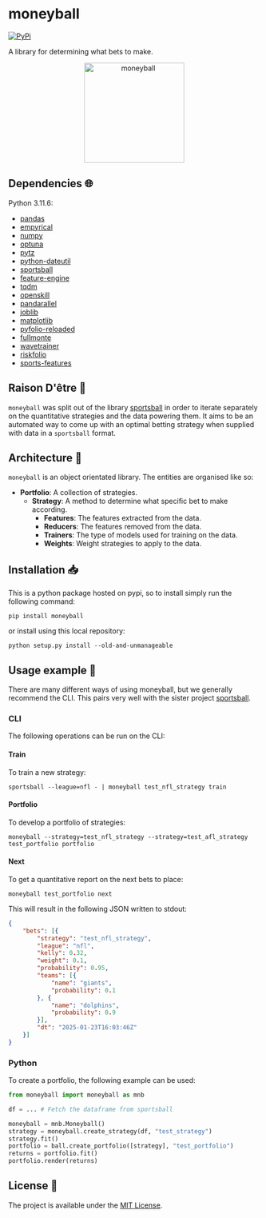 # moneyball

<a href="https://pypi.org/project/moneyball/">
    <img alt="PyPi" src="https://img.shields.io/pypi/v/moneyball">
</a>

A library for determining what bets to make.

<p align="center">
    <img src="moneyball.png" alt="moneyball" width="200"/>
</p>

## Dependencies :globe_with_meridians:

Python 3.11.6:

- [pandas](https://pandas.pydata.org/)
- [empyrical](https://github.com/quantopian/empyrical)
- [numpy](https://numpy.org/)
- [optuna](https://optuna.readthedocs.io/en/stable/)
- [pytz](https://pythonhosted.org/pytz/)
- [python-dateutil](https://github.com/dateutil/dateutil)
- [sportsball](https://github.com/8W9aG/sportsball)
- [feature-engine](https://feature-engine.trainindata.com/en/latest/)
- [tqdm](https://github.com/tqdm/tqdm)
- [openskill](https://openskill.me/en/latest/index.html)
- [pandarallel](https://nalepae.github.io/pandarallel/)
- [joblib](https://joblib.readthedocs.io/en/stable/)
- [matplotlib](https://matplotlib.org/)
- [pyfolio-reloaded](https://github.com/stefan-jansen/pyfolio-reloaded)
- [fullmonte](https://github.com/8W9aG/fullmonte)
- [wavetrainer](https://github.com/8W9aG/wavetrainer)
- [riskfolio](https://github.com/dcajasn/Riskfolio-Lib)
- [sports-features](https://github.com/8W9aG/sports-features)

## Raison D'être :thought_balloon:

`moneyball` was split out of the library [sportsball](https://github.com/8W9aG/sportsball) in order to iterate separately on the quantitative strategies and the data powering them. It aims to be an automated way to come up with an optimal betting strategy when supplied with data in a `sportsball` format.

## Architecture :triangular_ruler:

`moneyball` is an object orientated library. The entities are organised like so:

* **Portfolio**: A collection of strategies.
    * **Strategy**: A method to determine what specific bet to make according.
        * **Features**: The features extracted from the data.
        * **Reducers**: The features removed from the data.
        * **Trainers**: The type of models used for training on the data.
        * **Weights**: Weight strategies to apply to the data.

## Installation :inbox_tray:

This is a python package hosted on pypi, so to install simply run the following command:

`pip install moneyball`

or install using this local repository:

`python setup.py install --old-and-unmanageable`

## Usage example :eyes:

There are many different ways of using moneyball, but we generally recommend the CLI. This pairs very well with the sister project [sportsball](https://github.com/8W9aG/sportsball).

### CLI

The following operations can be run on the CLI:

#### Train

To train a new strategy:

```
sportsball --league=nfl - | moneyball test_nfl_strategy train
```

#### Portfolio

To develop a portfolio of strategies:

```
moneyball --strategy=test_nfl_strategy --strategy=test_afl_strategy test_portfolio portfolio
```

#### Next

To get a quantitative report on the next bets to place:

```
moneyball test_portfolio next
```

This will result in the following JSON written to stdout:

```json
{
    "bets": [{
        "strategy": "test_nfl_strategy",
        "league": "nfl",
        "kelly": 0.32,
        "weight": 0.1,
        "probability": 0.95,
        "teams": [{
            "name": "giants",
            "probability": 0.1
        }, {
            "name": "dolphins",
            "probability": 0.9
        }],
        "dt": "2025-01-23T16:03:46Z"
    }]
}
```

### Python

To create a portfolio, the following example can be used:

```python
from moneyball import moneyball as mnb

df = ... # Fetch the dataframe from sportsball

moneyball = mnb.Moneyball()
strategy = moneyball.create_strategy(df, "test_strategy")
strategy.fit()
portfolio = ball.create_portfolio([strategy], "test_portfolio")
returns = portfolio.fit()
portfolio.render(returns)
```

## License :memo:

The project is available under the [MIT License](LICENSE).
